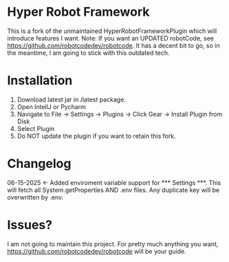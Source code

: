 # Hyper Robot Framework
This is a fork of the unmaintained HyperRobotFrameworkPlugin which will introduce features I want.
Note: If you want an UPDATED robotCode, see https://github.com/robotcodedev/robotcode. It has a decent bit to go, so in the meantime, I am going to stick with this outdated tech.

# Installation
1) Download latest jar in /latest package.
2) Open IntellJ or Pycharm
3) Navigate to File -> Settings -> Plugins -> Click Gear -> Install Plugin from Disk
4) Select Plugin
5) Do NOT update the plugin if you want to retain this fork.

# Changelog
06-15-2025 <- Added enviroment variable support for *** Settings ***. This will fetch all System.getProperties AND .env files. Any duplicate key will be overwritten by .env. 


# Issues?
I am not going to maintain this project. For pretty much anything you want, https://github.com/robotcodedev/robotcode will be your guide.

